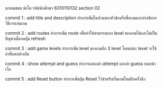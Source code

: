 นายณชพล ช่อโต รหัสนักศึกษา 6310110132 section 02

commit 1 : add title and description
ทำการเพิ่มในส่วนของหัวข้อหรือชื่อเกมและคำอธิบายวิธีการเล่นเกม

commit 2 : add routes
ทำการเพิ่ม route เพื่อทำให้สามารถแยก level ของเกมได้และไม่เป็นปัญหาเมื่อกดปุ่ม refresh

commit 3 : add game levels
ทำการเพิ่ม level ของเกมอีก 3 level โดยแต่ละ level จะใช้คำที่แตกต่างกัน

commit 4 : show attempt and guess
ทำการแสดงค่า attempt และค่า guess บนหน้าเว็บ

commit 5 : add Reset button
ทำการเพิ่มปุ่ม Reset ไว้สำหรับเริ่มเกมใหม่อีกครั้งนึง

